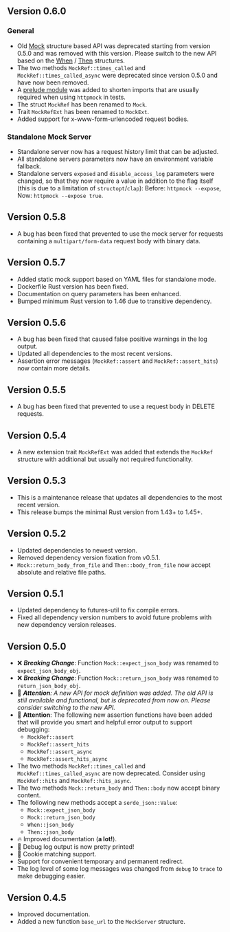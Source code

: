 ## Version 0.6.0
### General
- Old [Mock](https://docs.rs/httpmock/0.4.5/httpmock/struct.Mock.html) structure based API was deprecated 
  starting from version 0.5.0 and was removed with this version. Please switch to the new API based on the 
  [When](https://docs.rs/httpmock/0.5.8/httpmock/struct.When.html) / 
  [Then](https://docs.rs/httpmock/0.5.8/httpmock/struct.When.html) structures.
- The two methods `MockRef::times_called` and `MockRef::times_called_async` were deprecated since version 0.5.0 and 
  have now been removed.
- A [prelude module](https://github.com/alexliesenfeld/httpmock#getting-started) was added to shorten imports 
  that are usually required when using `httpmock` in tests.
- The struct `MockRef` has been renamed to `Mock`. 
- Trait `MockRefExt` has been renamed to `MockExt`.
- Added support for x-www-form-urlencoded request bodies.

### Standalone Mock Server
- Standalone server now has a request history limit that can be adjusted.
- All standalone servers parameters now have an environment variable fallback.
- Standalone servers `exposed` and `disable_access_log` parameters were changed, so that they now require a value 
  in addition to the flag itself (this is due to a limitation of `structopt`/`clap`): 
  Before: `httpmock --expose`, Now: `httpmock --expose true`.

## Version 0.5.8
- A bug has been fixed that prevented to use the mock server for requests containing a `multipart/form-data` 
  request body with binary data.

## Version 0.5.7
- Added static mock support based on YAML files for standalone mode.
- Dockerfile Rust version has been fixed.
- Documentation on query parameters has been enhanced.
- Bumped minimum Rust version to 1.46 due to transitive dependency.

## Version 0.5.6 
- A bug has been fixed that caused false positive warnings in the log output.
- Updated all dependencies to the most recent versions.
- Assertion error messages (`MockRef::assert` and `MockRef::assert_hits`) now contain more details.

## Version 0.5.5
- A bug has been fixed that prevented to use a request body in DELETE requests.  

## Version 0.5.4
- A new extension trait `MockRefExt` was added that extends the `MockRef` structure with additional but usually 
not required functionality.  

## Version 0.5.3
- This is a maintenance release that updates all dependencies to the most recent version.
- This release bumps the minimal Rust version from 1.43+ to 1.45+.

## Version 0.5.2
- Updated dependencies to newest version.
- Removed dependency version fixation from v0.5.1.
- `Mock::return_body_from_file` and `Then::body_from_file` now accept absolute and relative file paths.
 
## Version 0.5.1
- Updated dependency to futures-util to fix compile errors.
- Fixed all dependency version numbers to avoid future problems with new dependency version releases.

## Version 0.5.0
- ❌ _**Breaking Change**_: Function `Mock::expect_json_body` was renamed to `expect_json_body_obj`.
- ❌ _**Breaking Change**_: Function `Mock::return_json_body` was renamed to `return_json_body_obj`.
- 🚀 _**Attention**: A new API for mock definition was added. The old API is still available and functional, 
but is deprecated from now on. Please consider switching to the new API._
- 🚀 **Attention**: The following new assertion functions have been added that will provide you smart and helpful 
error output to support debugging:
    - `MockRef::assert`
    - `MockRef::assert_hits`
    - `MockRef::assert_async`
    - `MockRef::assert_hits_async`
- The two methods `MockRef::times_called` and `MockRef::times_called_async` are now deprecated. Consider using
`MockRef::hits` and `MockRef::hits_async`.
- The two methods `Mock::return_body` and `Then::body` now accept binary content.
- The following new methods accept a `serde_json::Value`:
    - `Mock::expect_json_body`
    - `Mock::return_json_body`
    - `When::json_body`
    - `Then::json_body`
- 🔥 Improved documentation (**a lot!**).
- 👏 Debug log output is now pretty printed! 
- 🍪 Cookie matching support.
- Support for convenient temporary and permanent redirect.
- The log level of some log messages was changed from `debug` to `trace` to make debugging easier.

## Version 0.4.5
- Improved documentation.
- Added a new function `base_url` to the `MockServer` structure.

